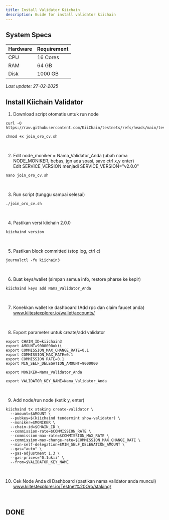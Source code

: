 ```yaml
---
title: Install Validator Kiichain
description: Guide for install validator kiichain
---
```


## System Specs
| Hardware  |	Requirement |
|-----------|---------------|
| CPU	    | 16 Cores       |
| RAM	    | 64 GB          |
| Disk      | 1000 GB         |

<i>Last update: 27-02-2025</i>

## Install Kiichain Validator

1. Download script otomatis untuk run node

```
curl -O https://raw.githubusercontent.com/KiiChain/testnets/refs/heads/main/testnet_oro/join_oro_cv.sh
```

```
chmod +x join_oro_cv.sh
```
</br>

2. Edit node_moniker = Nama_Validator_Anda (ubah nama NODE_MONIKER, bebas, jgn ada spasi, save ctrl x,y enter)  
   Edit SERVICE_VERSION menjadi SERVICE_VERSION="v2.0.0"

```
nano join_oro_cv.sh
```
</br>

3. Run script (tunggu sampai selesai)

```
./join_oro_cv.sh
```
</br>

4. Pastikan versi kiichain 2.0.0

```
kiichaind version
```
</br>

5. Pastikan block committed (stop log, ctrl c)

```
journalctl -fu kiichain3
```
</br>

6. Buat keys/wallet (simpan semua info, restore pharse ke keplr)

```
kiichaind keys add Nama_Validator_Anda
```
</br>

7. Konekkan wallet ke dashboard (Add rpc dan claim faucet anda)  
<a href="https://www.kiitestexplorer.io/wallet/accounts" target="_blank" rel="noopener noreferrer">www.kiitestexplorer.io/wallet/accounts/</a>

</br>

8. Export parameter untuk create/add validator

```
export CHAIN_ID=kiichain3
export AMOUNT=9000000ukii
export COMMISSION_MAX_CHANGE_RATE=0.1
export COMMISSION_MAX_RATE=0.1
export COMMISSION_RATE=0.1
export MIN_SELF_DELEGATION_AMOUNT=9000000
```

```
export MONIKER=Nama_Validator_Anda
```

```
export VALIDATOR_KEY_NAME=Nama_Validator_Anda
```
</br>

9. Add node/run node (ketik y, enter)

```
kiichaind tx staking create-validator \
  --amount=$AMOUNT \
  --pubkey=$(kiichaind tendermint show-validator) \
  --moniker=$MONIKER \
  --chain-id=$CHAIN_ID \
  --commission-rate=$COMMISSION_RATE \
  --commission-max-rate=$COMMISSION_MAX_RATE \
  --commission-max-change-rate=$COMMISSION_MAX_CHANGE_RATE \
  --min-self-delegation=$MIN_SELF_DELEGATION_AMOUNT \
  --gas="auto" \
  --gas-adjustment 1.3 \
  --gas-prices="0.1ukii" \
  --from=$VALIDATOR_KEY_NAME
```
</br>

10. Cek Node Anda di Dashboard (pastikan nama validator anda muncul)  
<a href="https://www.kiitestexplorer.io/Testnet%20Oro/staking" target="_blank" rel="noopener noreferrer">www.kiitestexplorer.io/Testnet%20Oro/staking/</a>
</br>

<h2>DONE</h2>

<head>
<!-- Google tag (gtag.js) -->
<script async src="https://www.googletagmanager.com/gtag/js?id=G-4WB2W24M31"></script>
<script>
  window.dataLayer = window.dataLayer || [];
  function gtag(){dataLayer.push(arguments);}
  gtag('js', new Date());
  gtag('config', 'G-4WB2W24M31');
</script>
</head>